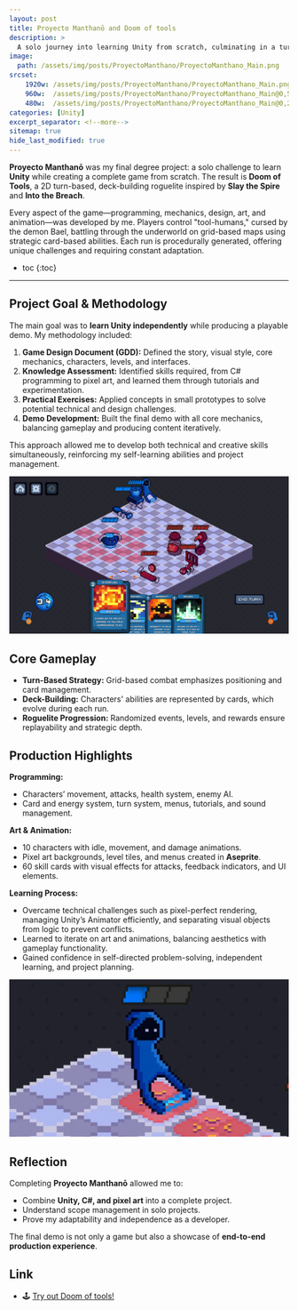 ```yaml
---
layout: post
title: Proyecto Manthanō and Doom of tools
description: >
  A solo journey into learning Unity from scratch, culminating in a turn-based, deck-building roguelite.
image: 
  path: /assets/img/posts/ProyectoManthano/ProyectoManthano_Main.png
srcset:
    1920w: /assets/img/posts/ProyectoManthano/ProyectoManthano_Main.png
    960w:  /assets/img/posts/ProyectoManthano/ProyectoManthano_Main@0,5x.png
    480w:  /assets/img/posts/ProyectoManthano/ProyectoManthano_Main@0,25x.png
categories: [Unity]
excerpt_separator: <!--more-->
sitemap: true
hide_last_modified: true
---
```


**Proyecto Manthanō** was my final degree project: a solo challenge to learn **Unity** while creating a complete game from scratch. The result is **Doom of Tools**, a 2D turn-based, deck-building roguelite inspired by **Slay the Spire** and **Into the Breach**.  

Every aspect of the game—programming, mechanics, design, art, and animation—was developed by me. Players control "tool-humans," cursed by the demon Bael, battling through the underworld on grid-based maps using strategic card-based abilities. Each run is procedurally generated, offering unique challenges and requiring constant adaptation. 

<!--more-->

* toc
{:toc}

---

## Project Goal & Methodology

The main goal was to **learn Unity independently** while producing a playable demo. My methodology included:  

1. **Game Design Document (GDD):** Defined the story, visual style, core mechanics, characters, levels, and interfaces.  
2. **Knowledge Assessment:** Identified skills required, from C# programming to pixel art, and learned them through tutorials and experimentation.  
3. **Practical Exercises:** Applied concepts in small prototypes to solve potential technical and design challenges.  
4. **Demo Development:** Built the final demo with all core mechanics, balancing gameplay and producing content iteratively.  

This approach allowed me to develop both technical and creative skills simultaneously, reinforcing my self-learning abilities and project management.


![Image of gameplay](/assets/img/posts/ProyectoManthano/ProyectoManthano_Gameplay00.png)

## Core Gameplay

- **Turn-Based Strategy:** Grid-based combat emphasizes positioning and card management.  
- **Deck-Building:** Characters' abilities are represented by cards, which evolve during each run.  
- **Roguelite Progression:** Randomized events, levels, and rewards ensure replayability and strategic depth.  

## Production Highlights

**Programming:**  
- Characters’ movement, attacks, health system, enemy AI.  
- Card and energy system, turn system, menus, tutorials, and sound management.  

**Art & Animation:**  
- 10 characters with idle, movement, and damage animations.  
- Pixel art backgrounds, level tiles, and menus created in **Aseprite**.  
- 60 skill cards with visual effects for attacks, feedback indicators, and UI elements.  

**Learning Process:**  
- Overcame technical challenges such as pixel-perfect rendering, managing Unity’s Animator efficiently, and separating visual objects from logic to prevent conflicts.  
- Learned to iterate on art and animations, balancing aesthetics with gameplay functionality.  
- Gained confidence in self-directed problem-solving, independent learning, and project planning.  
 

![Image of gameplay](/assets/img/posts/ProyectoManthano/ProyectoManthano_Gameplay01.gif)

## Reflection

Completing **Proyecto Manthanō** allowed me to:  
- Combine **Unity, C#, and pixel art** into a complete project.  
- Understand scope management in solo projects.  
- Prove my adaptability and independence as a developer.  

The final demo is not only a game but also a showcase of **end-to-end production experience**. 

## Link  

- 🕹️ [Try out Doom of tools!](https://legno9.itch.io/doom-of-tools)